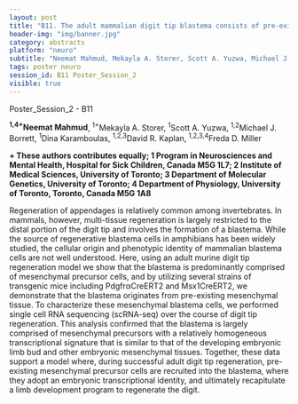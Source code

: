 ```yaml
---
layout: post
title: "B11. The adult mammalian digit tip blastema consists of pre-existing mesenchymal cells that are recruited for regeneration "
header-img: "img/banner.jpg"
category: abstracts
platform: "neuro"
subtitle: "Neemat Mahmud, Mekayla A. Storer, Scott A. Yuzwa, Michael J. Borrett, Dina Karamboulas, David R. Kaplan, Freda D. Miller"
tags: poster neuro
session_id: B11 Poster_Session_2
visible: true
---
```

Poster_Session_2 - B11

**<sup>1,4+</sup>Neemat Mahmud**, <sup>1+</sup>Mekayla A. Storer, <sup>1</sup>Scott A. Yuzwa, <sup>1,2</sup>Michael J. Borrett, <sup>1</sup>Dina Karamboulas, <sup>1,2,3</sup>David R. Kaplan, <sup>1,2,3,4</sup>Freda D. Miller

__+ These authors contributes equally; 1 Program in Neurosciences and Mental Health, Hospital for Sick Children, Canada M5G 1L7; 2 Institute of Medical Sciences, University of Toronto; 3 Department of Molecular Genetics, University of Toronto; 4 Department of Physiology, University of Toronto, Toronto, Canada M5G 1A8__

Regeneration of appendages is relatively common among invertebrates. In mammals, however, multi-tissue regeneration is largely restricted to the distal portion of the digit tip and involves the formation of a blastema. While the source of regenerative blastema cells in amphibians has been widely studied, the cellular origin and phenotypic identity of mammalian blastema cells are not well understood. Here, using an adult murine digit tip regeneration model we show that the blastema is predominantly comprised of mesenchymal precursor cells, and by utilizing several strains of transgenic mice including PdgfrαCreERT2 and Msx1CreERT2, we demonstrate that the blastema originates from pre-existing mesenchymal tissue. To characterize these mesenchymal blastema cells, we performed single cell RNA sequencing (scRNA-seq) over the course of digit tip regeneration.  This analysis confirmed that the blastema is largely comprised of mesenchymal precursors with a relatively homogeneous transcriptional signature that is similar to that of the developing embryonic limb bud and other embryonic mesenchymal tissues. Together, these data support a model where, during successful adult digit tip regeneration, pre-existing mesenchymal precursor cells are recruited into the blastema, where they adopt an embryonic transcriptional identity, and ultimately recapitulate a limb development program to regenerate the digit.  